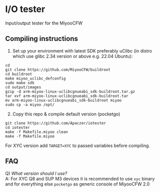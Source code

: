 # I/O tester
Input/output tester for the MiyooCFW

## Compiling instructions
1. Set up your environment with latest SDK preferably uClibc (in distro which use glibc 2.34 version or above e.g. 22.04 Ubuntu): 
```
cd
git clone https://github.com/MiyooCFW/buildroot
cd buildroot
make miyoo_uclibc_defconfig
sudo make sdk
cd output/images
gzip -d arm-miyoo-linux-uclibcgnueabi_sdk-buildroot.tar.gz
tar xvf arm-miyoo-linux-uclibcgnueabi_sdk-buildroot.tar
mv arm-miyoo-linux-uclibcgnueabi_sdk-buildroot miyoo
sudo cp -a miyoo /opt/
```
2. Copy this repo & compile default version (pocketgo)
``` 
git clone https://github.com/Apaczer/iotester
cd iotester
make -f Makefile.miyoo clean
make -f Makefile.miyoo
```

For XYC version add ``TARGET=XYC`` to passed variables before compiling.

## FAQ
Q) _What version should I use?_  
A:  For XYC Q8 and SUP M3 devices it is recommended to use ``xyc`` binary and for everything else ``pocketgo`` as generic console of MiyooCFW 2.0

